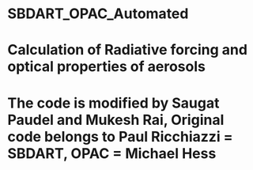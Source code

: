 # SBDART_OPAC_Automated
#
# Calculation of Radiative forcing and optical properties of aerosols
# The code is modified by Saugat Paudel and Mukesh Rai, Original code belongs to Paul Ricchiazzi = SBDART, OPAC = Michael Hess
